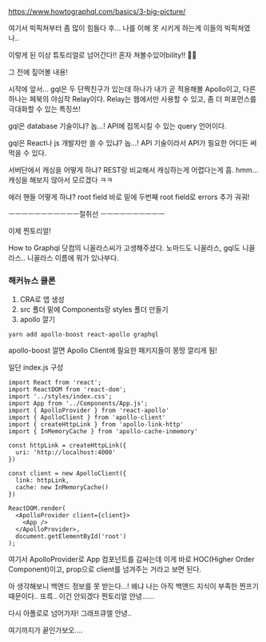 
https://www.howtographql.com/basics/3-big-picture/

여기서 빅픽쳐부터 좀 많이 힘들다 후...
나를 이해 못 시키게 하는게 이들의 빅픽쳐였나.. 

이렇게 된 이상 튜토리얼로 넘어간다!! 
혼자 쳐볼수있어bility!! 💪💪

그 전에 짚어볼 내용!

시작에 앞서... gql은 두 단짝친구가 있는데
하나가 내가 곧 적용해볼 Apollo이고, 다른 하나는 페북의 야심작 Relay이다. Relay는 웹에서만 사용할 수 있고, 좀 더 퍼포먼스를 극대화할 수 있는 특징쓰!

gql은 database 기술이냐? 
놉...! API에 접목시킬 수 있는 query 언어이다.

gql은 React나 js 개발자만 쓸 수 있냐?
놉...! API 기술이라서 API가 필요한 어디든 써먹을 수 있다.

서버단에서 캐싱을 어떻게 하냐?
REST랑 비교해서 캐싱하는게 어렵다는게 흠. hmm...
캐싱을 해보지 않아서 모르겠다 ㅋㅋ

에러 핸들 어떻게 하냐?
root field 바로 밑에 두번째 root field로 errors 추가 궈궈!

ㅡㅡㅡㅡㅡㅡㅡㅡㅡㅡㅡ절취선 ㅡㅡㅡㅡㅡㅡㅡㅡㅡㅡ

이제 찐토리얼!

How to Graphql 닷컴의 니꼴라스씨가 고생해주셨다.
노마드도 니꼴라스, gql도 니꼴라스.. 니꼴라스 이름에 뭐가 있나부다.

### 해커뉴스 클론

1. CRA로 앱 생성
2. src 폴더 밑에 Components랑 styles 폴더 만들기
3. apollo 깔기

```
yarn add apollo-boost react-apollo graphql

```

apollo-boost 깔면 Apollo Client에 필요한 패키지들이 몽땅 깔리게 됨!

일단 index.js 구성

```
import React from 'react';
import ReactDOM from 'react-dom';
import '../styles/index.css';
import App from '../Components/App.js';
import { ApolloProvider } from 'react-apollo'
import { ApolloClient } from 'apollo-client'
import { createHttpLink } from 'apollo-link-http'
import { InMemoryCache } from 'apollo-cache-inmemory'

const httpLink = createHttpLink({
  uri: 'http://localhost:4000'
})

const client = new ApolloClient({
  link: httpLink,
  cache: new InMemoryCache()
})

ReactDOM.render(
  <ApolloProvider client={client}>
    <App />
  </ApolloProvider>,
  document.getElementById('root')
);
```

여기서 ApolloProvider로 App 컴포넌트를 감싸는데 이게 바로 HOC(Higher Order Component)이고,
prop으로 client를 넘겨주는 거라고 보면 된다.

아 생각해보니 백앤드 정보를 못 받는다...! 
왜냐 나는 아직 백앤드 지식이 부족한 찐프기 때문이다.. 또륵..
이건 안되겠다 찐토리얼 안녕......

다시 아폴로로 넘어가자! 그래프큐엘 안녕.. 

여기까지가 끝인가보오....